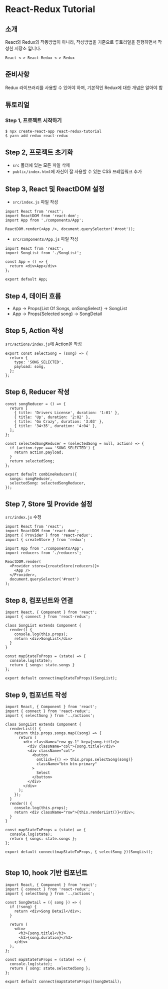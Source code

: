 # React-Redux Tutorial

## 소개

React와 Redux의 작동방법이 아니라, 작성방법을 기준으로 튜토리얼을 진행하면서 작성한 저장소 입니다.

```
React <-> React-Redux <-> Redux
```

## 준비사항

Redux 라이브러리를 사용할 수 있어야 하며, 기본적인 Redux에 대한 개념은 알아야 함

## 튜토리얼

### Step 1, 프로젝트 시작하기

```
$ npx create-react-app react-redux-tutorial
$ yarn add redux react-redux
```

## Step 2, 프로젝트 초기화

- `src` 폴더에 있는 모든 파일 삭제
- `public/index.html`에 자신이 잘 사용할 수 있는 CSS 프레임워크 추가

## Step 3, React 및 ReactDOM 설정

- `src/index.js` 파일 작성

```
import React from 'react';
import ReactDOM from 'react-dom';
import App from './components/App';

ReactDOM.render(<App />, document.querySelector('#root'));
```

- `src/components/App.js` 파일 작성

```
import React from 'react';
import SongList from './SongList';

const App = () => {
  return <div>App</div>
};

export default App;

```

## Step 4, 데이터 흐름

- App -> Props{List Of Songs, onSongSelect} -> SongList
- App -> Props{Selected song} -> SongDetail

## Step 5, Action 작성

`src/actions/index.js`에 Action을 작성

```
export const selectSong = (song) => {
  return {
    type: 'SONG_SELECTED',
    payload: song,
  };
};
```

## Step 6, Reducer 작성

```
const songReducer = () => {
  return [
    { title: 'Drivers License', duration: '1:01' },
    { title: 'Up', duration: '2:02' },
    { title: 'Go Crazy', duration: '3:03' },
    { title: '34+35', duration: '4:04' },
  ];
};

const selectedSongReducer = (selectedSong = null, action) => {
  if (action.type === 'SONG_SELECTED') {
    return action.payload;
  }
  return selectedSong;
};

export default combineReducers({
  songs: songReducer,
  selectedSong: selectedSongReducer,
});
```

## Step 7, Store 및 Provide 설정

`src/index.js` 수정

```
import React from 'react';
import ReactDOM from 'react-dom';
import { Provider } from 'react-redux';
import { createStore } from 'redux';

import App from './components/App';
import reducers from './reducers';

ReactDOM.render(
  <Provider store={createStore(reducers)}>
    <App />
  </Provider>,
  document.querySelector('#root')
);

```

## Step 8, 컴포넌트와 연결

```
import React, { Component } from 'react';
import { connect } from 'react-redux';

class SongList extends Component {
  render() {
    console.log(this.props);
    return <div>SongList</div>
  }
}

const mapStateToProps = (state) => {
  console.log(state);
  return { songs: state.songs }
};

export default connect(mapStateToProps)(SongList);

```

## Step 9, 컴포넌트 작성

```
import React, { Component } from 'react';
import { connect } from 'react-redux';
import { selectSong } from '../actions';

class SongList extends Component {
  renderList() {
    return this.props.songs.map((song) => {
      return (
        <div className="row gy-1" key={song.title}>
          <div className="col">{song.title}</div>
          <div className="col">
            <button
              onClick={() => this.props.selectSong(song)}
              className="btn btn-primary"
            >
              Select
            </button>
          </div>
        </div>
      );
    });
  }
  render() {
    console.log(this.props);
    return <div className="row">{this.renderList()}</div>;
  }
}

const mapStateToProps = (state) => {
  console.log(state);
  return { songs: state.songs };
};

export default connect(mapStateToProps, { selectSong })(SongList);


```

## Step 10, hook 기반 컴포넌트

```
import React, { Component } from 'react';
import { connect } from 'react-redux';
import { selectSong } from '../actions';

const SongDetail = ({ song }) => {
  if (!song) {
    return <div>Song Detail</div>;
  }

  return (
    <div>
      <h3>{song.title}</h3>
      <h3>{song.duration}</h3>
    </div>
  );
};

const mapStateToProps = (state) => {
  console.log(state);
  return { song: state.selectedSong };
};

export default connect(mapStateToProps)(SongDetail);

```
